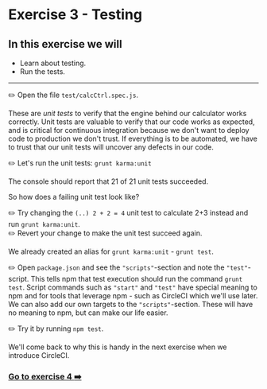 # Exercise 3 - Testing

## In this exercise we will
* Learn about testing.
* Run the tests.

<hr />

:pencil2: Open the file `test/calcCtrl.spec.js`.

These are _unit tests_ to verify that the engine behind our calculator works correctly.
Unit tests are valuable to verify that our code works as expected, and is critical for continuous integration because we don't want to deploy code to production we don't trust.
If everything is to be automated, we have to trust that our unit tests will uncover any defects in our code.

:pencil2: Let's run the unit tests: `grunt karma:unit`

The console should report that 21 of 21 unit tests succeeded.

So how does a failing unit test look like?

:pencil2: Try changing the `(..) 2 + 2 = 4` unit test to calculate 2+3 instead and run `grunt karma:unit`.  
:pencil2: Revert your change to make the unit test succeed again.

We already created an alias for `grunt karma:unit` - `grunt test`.

:pencil2: Open `package.json` and see the `"scripts"`-section and note the `"test"`-script. This tells npm that test execution should run the command `grunt test`. Script commands such as `"start"` and `"test"` have special meaning to npm and for tools that leverage npm - such as CircleCI which we'll use later. We can also add our own targets to the `"scripts"`-section. These will have no meaning to npm, but can make our life easier.

:pencil2: Try it by running `npm test`.

We'll come back to why this is handy in the next exercise when we introduce CircleCI.

### [Go to exercise 4 :arrow_right:](./exercise-4.md)
